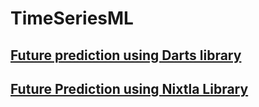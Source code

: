 # TimeSeriesML

<!-- WARNING: THIS FILE WAS AUTOGENERATED! DO NOT EDIT! -->

## [Future prediction using Darts library](https://bthek1.github.io/TimeSeriesML/hyperparameter%20optimization.html)

## [Future Prediction using Nixtla Library](https://bthek1.github.io/TimeSeriesML/electricityloadforecasting.html)
